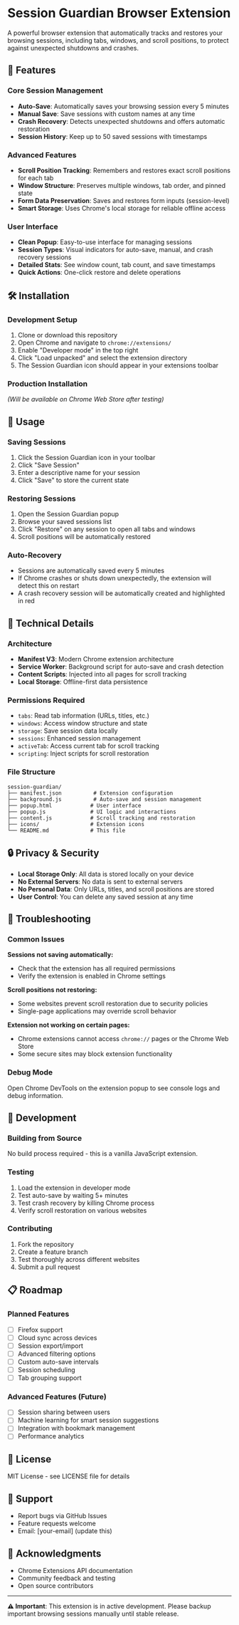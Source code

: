 # Session Guardian Browser Extension

A powerful browser extension that automatically tracks and restores your browsing sessions, including tabs, windows, and scroll positions, to protect against unexpected shutdowns and crashes.

## 🚀 Features

### Core Session Management
- **Auto-Save**: Automatically saves your browsing session every 5 minutes
- **Manual Save**: Save sessions with custom names at any time
- **Crash Recovery**: Detects unexpected shutdowns and offers automatic restoration
- **Session History**: Keep up to 50 saved sessions with timestamps

### Advanced Features
- **Scroll Position Tracking**: Remembers and restores exact scroll positions for each tab
- **Window Structure**: Preserves multiple windows, tab order, and pinned state
- **Form Data Preservation**: Saves and restores form inputs (session-level)
- **Smart Storage**: Uses Chrome's local storage for reliable offline access

### User Interface
- **Clean Popup**: Easy-to-use interface for managing sessions
- **Session Types**: Visual indicators for auto-save, manual, and crash recovery sessions
- **Detailed Stats**: See window count, tab count, and save timestamps
- **Quick Actions**: One-click restore and delete operations

## 🛠️ Installation

### Development Setup
1. Clone or download this repository
2. Open Chrome and navigate to `chrome://extensions/`
3. Enable "Developer mode" in the top right
4. Click "Load unpacked" and select the extension directory
5. The Session Guardian icon should appear in your extensions toolbar

### Production Installation
*(Will be available on Chrome Web Store after testing)*

## 📖 Usage

### Saving Sessions
1. Click the Session Guardian icon in your toolbar
2. Click "Save Session" 
3. Enter a descriptive name for your session
4. Click "Save" to store the current state

### Restoring Sessions
1. Open the Session Guardian popup
2. Browse your saved sessions list
3. Click "Restore" on any session to open all tabs and windows
4. Scroll positions will be automatically restored

### Auto-Recovery
- Sessions are automatically saved every 5 minutes
- If Chrome crashes or shuts down unexpectedly, the extension will detect this on restart
- A crash recovery session will be automatically created and highlighted in red

## 🔧 Technical Details

### Architecture
- **Manifest V3**: Modern Chrome extension architecture
- **Service Worker**: Background script for auto-save and crash detection
- **Content Scripts**: Injected into all pages for scroll tracking
- **Local Storage**: Offline-first data persistence

### Permissions Required
- `tabs`: Read tab information (URLs, titles, etc.)
- `windows`: Access window structure and state
- `storage`: Save session data locally
- `sessions`: Enhanced session management
- `activeTab`: Access current tab for scroll tracking
- `scripting`: Inject scripts for scroll restoration

### File Structure
```
session-guardian/
├── manifest.json          # Extension configuration
├── background.js          # Auto-save and session management
├── popup.html            # User interface
├── popup.js              # UI logic and interactions
├── content.js            # Scroll tracking and restoration
├── icons/                # Extension icons
└── README.md             # This file
```

## 🔒 Privacy & Security

- **Local Storage Only**: All data is stored locally on your device
- **No External Servers**: No data is sent to external servers
- **No Personal Data**: Only URLs, titles, and scroll positions are stored
- **User Control**: You can delete any saved session at any time

## 🐛 Troubleshooting

### Common Issues

**Sessions not saving automatically:**
- Check that the extension has all required permissions
- Verify the extension is enabled in Chrome settings

**Scroll positions not restoring:**
- Some websites prevent scroll restoration due to security policies
- Single-page applications may override scroll behavior

**Extension not working on certain pages:**
- Chrome extensions cannot access `chrome://` pages or the Chrome Web Store
- Some secure sites may block extension functionality

### Debug Mode
Open Chrome DevTools on the extension popup to see console logs and debug information.

## 🚧 Development

### Building from Source
No build process required - this is a vanilla JavaScript extension.

### Testing
1. Load the extension in developer mode
2. Test auto-save by waiting 5+ minutes
3. Test crash recovery by killing Chrome process
4. Verify scroll restoration on various websites

### Contributing
1. Fork the repository
2. Create a feature branch
3. Test thoroughly across different websites
4. Submit a pull request

## 📋 Roadmap

### Planned Features
- [ ] Firefox support
- [ ] Cloud sync across devices
- [ ] Session export/import
- [ ] Advanced filtering options
- [ ] Custom auto-save intervals
- [ ] Session scheduling
- [ ] Tab grouping support

### Advanced Features (Future)
- [ ] Session sharing between users
- [ ] Machine learning for smart session suggestions
- [ ] Integration with bookmark management
- [ ] Performance analytics

## 📄 License

MIT License - see LICENSE file for details

## 🤝 Support

- Report bugs via GitHub Issues
- Feature requests welcome
- Email: [your-email] (update this)

## 🙏 Acknowledgments

- Chrome Extensions API documentation
- Community feedback and testing
- Open source contributors

---

**⚠️ Important**: This extension is in active development. Please backup important browsing sessions manually until stable release.
